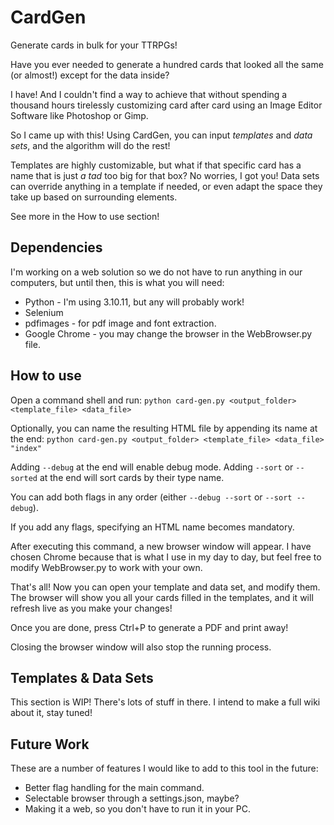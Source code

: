 # CardGen
Generate cards in bulk for your TTRPGs! 

Have you ever needed to generate a hundred cards that looked all the same (or almost!) except for the data inside?

I have! And I couldn't find a way to achieve that without spending a thousand hours tirelessly customizing card after card using an Image Editor Software like Photoshop or Gimp.

So I came up with this! Using CardGen, you can input *templates* and *data sets*, and the algorithm will do the rest! 

Templates are highly customizable, but what if that specific card has a name that is just _a tad_ too big for that box? No worries, I got you! Data sets can override anything in a template if needed, or even adapt the space they take up based on surrounding elements.

See more in the How to use section!

## Dependencies
I'm working on a web solution so we do not have to run anything in our computers, but until then, this is what you will need: 

- Python - I'm using 3.10.11, but any will probably work!
- Selenium
- pdfimages - for pdf image and font extraction.
- Google Chrome - you may change the browser in the WebBrowser.py file.

## How to use
Open a command shell and run:
`python card-gen.py <output_folder> <template_file> <data_file>`

Optionally, you can name the resulting HTML file by appending its name at the end:
`python card-gen.py <output_folder> <template_file> <data_file> "index"`

Adding `--debug` at the end will enable debug mode.
Adding `--sort` or `--sorted` at the end will sort cards by their type name.

You can add both flags in any order (either `--debug --sort` or `--sort --debug`).

If you add any flags, specifying an HTML name becomes mandatory.

After executing this command, a new browser window will appear. I have chosen Chrome because that is what I use in my day to day, but feel free to modify WebBrowser.py to work with your own. 

That's all! Now you can open your template and data set, and modify them. The browser will show you all your cards filled in the templates, and it will refresh live as you make your changes!

Once you are done, press Ctrl+P to generate a PDF and print away!

Closing the browser window will also stop the running process.

## Templates & Data Sets
This section is WIP! There's lots of stuff in there. I intend to make a full wiki about it, stay tuned!

## Future Work
These are a number of features I would like to add to this tool in the future:
- Better flag handling for the main command.
- Selectable browser through a settings.json, maybe?
- Making it a web, so you don't have to run it in your PC.


